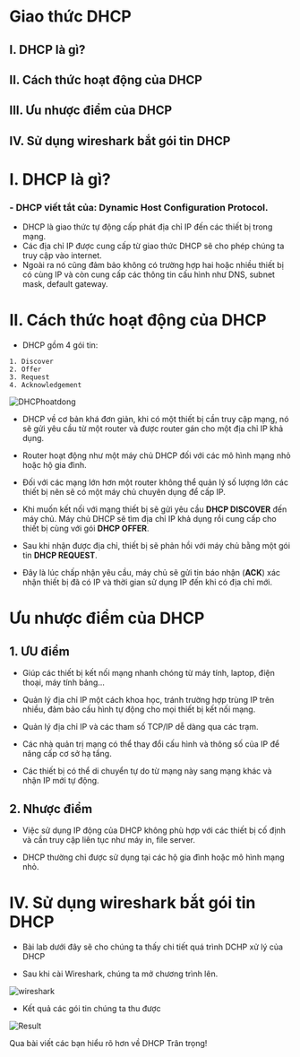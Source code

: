 # Giao thức DHCP
## I. DHCP là gì?
## II. Cách thức hoạt động của DHCP
## III. Ưu nhược điểm của DHCP
## IV. Sử dụng wireshark bắt gói tin DHCP

# I. DHCP là gì?

### - DHCP viết tắt của:  Dynamic Host Configuration Protocol.
- DHCP là giao thức tự động cấp phát địa chỉ IP đến các thiết bị trong mạng. 
- Các địa chỉ IP được cung cấp từ giao thức DHCP sẽ cho phép chúng ta truy cập vào internet.
-  Ngoài ra nó cũng đảm bảo không có trường hợp hai hoặc nhiều thiết bị có cùng IP và còn cung cấp các thông tin cấu hình như DNS, subnet mask, default gateway.

# II. Cách thức hoạt động của DHCP

- DHCP gồm 4 gói tin:
```
1. Discover
2. Offer
3. Request
4. Acknowledgement
```

![DHCPhoatdong](Image/GiaoThucDHCP.png)


- DHCP về cơ bản khá đơn giản, khi có một thiết bị cần truy cập mạng, nó sẽ gửi yêu cầu từ một router và được router gán cho một địa chỉ IP khả dụng.

- Router hoạt động như một máy chủ DHCP đối với các mô hình mạng nhỏ hoặc hộ gia đình.
-  Đối với các mạng lớn hơn một router không thể quản lý số lượng lớn các thiết bị nên sẽ có một máy chủ chuyên dụng để cấp IP.

- Khi muốn kết nối với mạng thiết bị sẽ gửi yêu cầu **DHCP DISCOVER** đến máy chủ.
 Máy chủ DHCP sẽ tìm địa chỉ IP khả dụng rồi cung cấp cho thiết bị cùng với gói **DHCP OFFER**.

- Sau khi nhận được địa chỉ, thiết bị sẽ phản hồi với máy chủ bằng một gói tin **DHCP REQUEST**. 
- Đây là lúc chấp nhận yêu cầu, máy chủ sẽ gửi tin báo nhận (**ACK**) xác nhận thiết bị đã có IP và thời gian sử dụng IP đến khi có địa chỉ mới.

# Ưu nhược điểm của DHCP
## 1. ƯU điểm

- Giúp các thiết bị kết nối mạng nhanh chóng từ máy tính, laptop, điện thoại, máy tính bảng…

- Quản lý địa chỉ IP một cách khoa học, tránh trường hợp trùng IP trên nhiều, đảm bảo cấu hình tự động cho mọi thiết bị kết nối mạng.

- Quản lý địa chỉ IP và các tham số TCP/IP dễ dàng qua các trạm.

- Các nhà quản trị mạng có thể thay đổi cấu hình và thông số của IP để nâng cấp cơ sở hạ tầng.

- Các thiết bị có thể di chuyển tự do từ mạng này sang mạng khác và nhận IP mới tự động.

## 2. Nhược điểm

- Việc sử dụng IP động của DHCP không phù hợp với các thiết bị cố định và cần truy cập liên tục như máy in, file server.

- DHCP thường chỉ được sử dụng tại các hộ gia đình hoặc mô hình mạng nhỏ.

# IV. Sử dụng wireshark bắt gói tin DHCP
- Bài lab dưới đây sẽ cho chúng ta thấy chi tiết quá trình DCHP xử lý của DHCP

- Sau khi cài Wireshark, chúng ta mở chương trình lên.

![wireshark](Image/WireSharkDHCP.PNG)

- Kết quả các gói tin chúng ta thu được

![Result](Image/WireSharkDHCP1.PNG)


Qua bài viết các bạn hiểu rõ hơn về DHCP
Trân trọng!
